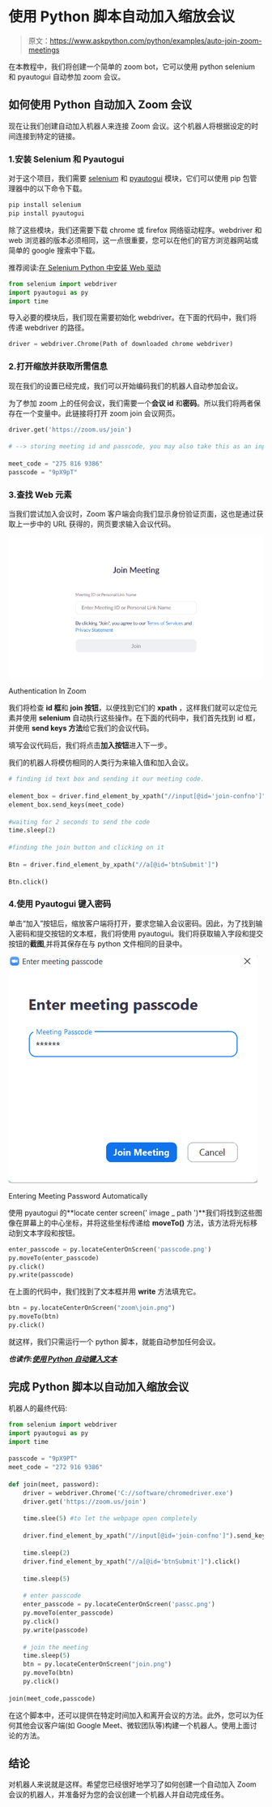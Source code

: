 # 使用 Python 脚本自动加入缩放会议

> 原文：<https://www.askpython.com/python/examples/auto-join-zoom-meetings>

在本教程中，我们将创建一个简单的 zoom bot，它可以使用 python selenium 和 pyautogui 自动参加 zoom 会议。

## 如何使用 Python 自动加入 Zoom 会议

现在让我们创建自动加入机器人来连接 Zoom 会议。这个机器人将根据设定的时间连接到特定的链接。

### 1.安装 Selenium 和 Pyautogui

对于这个项目，我们需要 [selenium](https://www.askpython.com/python-modules/selenium-introduction-and-setup) 和 [pyautogui](https://www.askpython.com/python-modules/pyautogui-in-python) 模块，它们可以使用 pip 包管理器中的以下命令下载。

```py
pip install selenium
pip install pyautogui

```

除了这些模块，我们还需要下载 chrome 或 firefox 网络驱动程序。webdriver 和 web 浏览器的版本必须相同，这一点很重要，您可以在他们的官方浏览器网站或简单的 google 搜索中下载。

推荐阅读:[在 Selenium Python 中安装 Web 驱动](https://www.askpython.com/python-modules/selenium-introduction-and-setup)

```py
from selenium import webdriver
import pyautogui as py
import time

```

导入必要的模块后，我们现在需要初始化 webdriver。在下面的代码中，我们将传递 webdriver 的路径。

```py
driver = webdriver.Chrome(Path of downloaded chrome webdriver)

```

### 2.打开缩放并获取所需信息

现在我们的设置已经完成，我们可以开始编码我们的机器人自动参加会议。

为了参加 zoom 上的任何会议，我们需要一个**会议 id** 和**密码**。所以我们将两者保存在一个变量中。此链接将打开 zoom join 会议网页。

```py
driver.get('https://zoom.us/join')

# --> storing meeting id and passcode, you may also take this as an input in your code from the user

meet_code = "275 816 9386"
passcode = "9pX9pT"

```

### 3.查找 Web 元素

当我们尝试加入会议时，Zoom 客户端会向我们显示身份验证页面，这也是通过获取上一步中的 URL 获得的，网页要求输入会议代码。

![Authentication In Zoom](img/b19c6ae0bef904691c53addd29c66eb6.png)

Authentication In Zoom

我们将检查 **id 框**和 **join 按钮**，以便找到它们的 **xpath** ，这样我们就可以定位元素并使用 **selenium** 自动执行这些操作。在下面的代码中，我们首先找到 id 框，并使用 **send keys 方法**给它我们的会议代码。

填写会议代码后，我们将点击**加入按钮**进入下一步。

我们的机器人将模仿相同的人类行为来输入值和加入会议。

```py
# finding id text box and sending it our meeting code.

element_box = driver.find_element_by_xpath("//input[@id='join-confno']")
element_box.send_keys(meet_code)

#waiting for 2 seconds to send the code
time.sleep(2)   

#finding the join button and clicking on it

Btn = driver.find_element_by_xpath("//a[@id='btnSubmit']")

Btn.click()

```

### 4.使用 Pyautogui 键入密码

单击“加入”按钮后，缩放客户端将打开，要求您输入会议密码。因此，为了找到输入密码和提交按钮的文本框，我们将使用 pyautogui。我们将获取输入字段和提交按钮的**截图**,并将其保存在与 python 文件相同的目录中。

![Entering Meeting Password Automatically](img/94dbf0abc71f8f546d67eb0e0e8df55c.png)

Entering Meeting Password Automatically

使用 pyautogui 的**locate center screen(' image _ path ')**我们将找到这些图像在屏幕上的中心坐标，并将这些坐标传递给 **moveTo()** 方法，该方法将光标移动到文本字段和按钮。

```py
enter_passcode = py.locateCenterOnScreen('passcode.png')
py.moveTo(enter_passcode)
py.click()
py.write(passcode)

```

在上面的代码中，我们找到了文本框并用 **write** 方法填充它。

```py
btn = py.locateCenterOnScreen("zoom\join.png")
py.moveTo(btn)
py.click()

```

就这样，我们只需运行一个 python 脚本，就能自动参加任何会议。

***也读作:[使用 Python 自动键入文本](https://www.askpython.com/python/examples/auto-type-text-using-python)***

## 完成 Python 脚本以自动加入缩放会议

机器人的最终代码:

```py
from selenium import webdriver
import pyautogui as py
import time

passcode = "9pX9PT"
meet_code = "272 916 9386"

def join(meet, password):
    driver = webdriver.Chrome('C://software/chromedriver.exe')
    driver.get('https://zoom.us/join')

    time.slee(5) #to let the webpage open completely

    driver.find_element_by_xpath("//input[@id='join-confno']").send_keys(meet_code)

    time.sleep(2)
    driver.find_element_by_xpath("//a[@id='btnSubmit']").click()

    time.sleep(5)

    # enter passcode
    enter_passcode = py.locateCenterOnScreen('passc.png')
    py.moveTo(enter_passcode)
    py.click()
    py.write(passcode)

    # join the meeting
    time.sleep(5)
    btn = py.locateCenterOnScreen("join.png")
    py.moveTo(btn)
    py.click()

join(meet_code,passcode)

```

在这个脚本中，还可以提供在特定时间加入和离开会议的方法。此外，您可以为任何其他会议客户端(如 Google Meet、微软团队等)构建一个机器人。使用上面讨论的方法。

## 结论

对机器人来说就是这样。希望您已经很好地学习了如何创建一个自动加入 Zoom 会议的机器人，并准备好为您的会议创建一个机器人并自动完成任务。